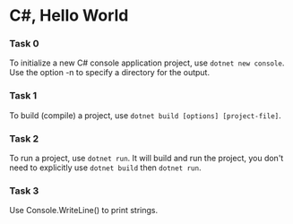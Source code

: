 # C#, Hello World
### Task 0
To initialize a new C# console application project, use `dotnet new console`. <br>
Use the option -n to specify a directory for the output.

### Task 1
To build (compile) a project, use `dotnet build [options] [project-file]`.

### Task 2
To run a project, use `dotnet run`. It will build and run the project, you don't need to
explicitly use `dotnet build` then `dotnet run`.

### Task 3
Use Console.WriteLine() to print strings.